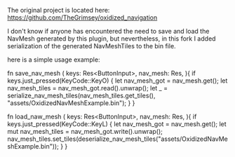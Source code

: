 The original project is located here: https://github.com/TheGrimsey/oxidized_navigation

I don't know if anyone has encountered the need to save and load the NavMesh generated by this plugin, but nevertheless, in this fork I added serialization of the generated NavMeshTiles to the bin file.

here is a simple usage example:

fn save_nav_mesh (
    keys: Res<ButtonInput<KeyCode>>,
    nav_mesh: Res<NavMesh>,
){
    if keys.just_pressed(KeyCode::KeyO) {
        let nav_mesh_got = nav_mesh.get();
        let nav_mesh_tiles = nav_mesh_got.read().unwrap();
        let _ = serialize_nav_mesh_tiles(nav_mesh_tiles.get_tiles(), "assets/OxidizedNavMeshExample.bin");
    }
}

fn load_naw_mesh (
    keys: Res<ButtonInput<KeyCode>>,
    nav_mesh: Res<NavMesh>,
){
    if keys.just_pressed(KeyCode::KeyL) {
        let nav_mesh_got = nav_mesh.get();
        let mut nav_mesh_tiles = nav_mesh_got.write().unwrap();
        nav_mesh_tiles.set_tiles(deserialize_nav_mesh_tiles("assets/OxidizedNavMeshExample.bin"));
    }
}